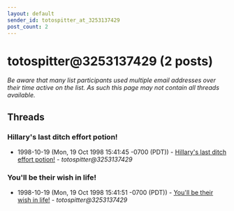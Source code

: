 ```yaml
---
layout: default
sender_id: totospitter_at_3253137429
post_count: 2
---
```


# totospitter<span>@</span>3253137429 (2 posts)

_Be aware that many list participants used multiple email addresses over their time active on the list. As such this page may not contain all threads available._

## Threads

### Hillary's last ditch effort potion!
+ 1998-10-19 (Mon, 19 Oct 1998 15:41:45 -0700 (PDT)) - [Hillary's last ditch effort potion!](/archive/1998/10/39c018136b2d87cb7e0e63ec713cbfccf8a6544c8f0a1bd2c2c6b20273721344) - _totospitter@3253137429_

### You'll be their wish in life!
+ 1998-10-19 (Mon, 19 Oct 1998 15:41:51 -0700 (PDT)) - [You'll be their wish in life!](/archive/1998/10/a37751d9ab4acc86ae3e81ded7b3b4d0452354885a76e0b63277f6067e0ecc29) - _totospitter@3253137429_

